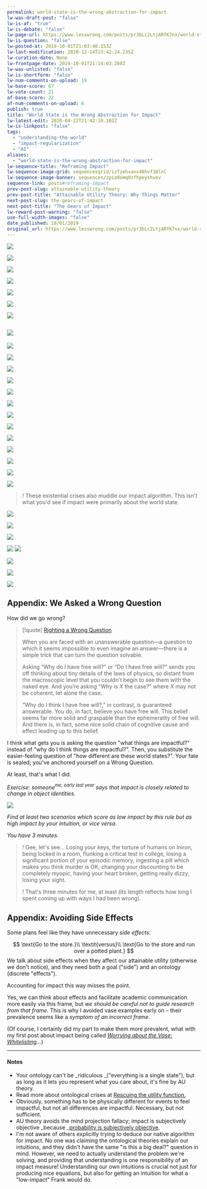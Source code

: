 ```yaml
---
permalink: world-state-is-the-wrong-abstraction-for-impact
lw-was-draft-post: "false"
lw-is-af: "true"
lw-is-debate: "false"
lw-page-url: https://www.lesswrong.com/posts/pr3bLc2LtjARfK7nx/world-state-is-the-wrong-abstraction-for-impact
lw-is-question: "false"
lw-posted-at: 2019-10-01T21:03:40.153Z
lw-last-modification: 2020-12-14T23:42:24.235Z
lw-curation-date: None
lw-frontpage-date: 2019-10-01T21:14:03.280Z
lw-was-unlisted: "false"
lw-is-shortform: "false"
lw-num-comments-on-upload: 19
lw-base-score: 67
lw-vote-count: 21
af-base-score: 22
af-num-comments-on-upload: 6
publish: true
title: "World State is the Wrong Abstraction for Impact"
lw-latest-edit: 2020-04-22T21:42:10.102Z
lw-is-linkpost: "false"
tags: 
  - "understanding-the-world"
  - "impact-regularization"
  - "AI"
aliases: 
  - "world-state-is-the-wrong-abstraction-for-impact"
lw-sequence-title: "Reframing Impact"
lw-sequence-image-grid: sequencesgrid/izfzehxanx48hvf10lnl
lw-sequence-image-banner: sequences/zpia9omq0zfhpeyshvev
sequence-link: posts#reframing-impact
prev-post-slug: attainable-utility-theory
prev-post-title: "Attainable Utility Theory: Why Things Matter"
next-post-slug: the-gears-of-impact
next-post-title: "The Gears of Impact"
lw-reward-post-warning: "false"
use-full-width-images: "false"
date_published: 10/01/2019
original_url: https://www.lesswrong.com/posts/pr3bLc2LtjARfK7nx/world-state-is-the-wrong-abstraction-for-impact
---
```

![](https://i.imgur.com/DNE5EJg.png)

![](https://i.imgur.com/bimkCyz.png)

![](https://i.imgur.com/uC0LySG.png)

![](https://i.imgur.com/64N3tKB.png )

![](https://i.imgur.com/giAuRyY.png)

![](https://i.imgur.com/Cs2jkZr.png)

![](https://i.imgur.com/mrVMkSH.png)

## ![](https://i.imgur.com/T9MnkcK.png)

![](https://i.imgur.com/dmy8BTO.png)

![](https://i.imgur.com/u0CMsnj.png)

![](https://i.imgur.com/UGMcfsy.png )

![](https://i.imgur.com/Jidk86s.png  )

![](https://i.imgur.com/6Ecn3ug.png)

![](https://i.imgur.com/YmknuEn.png)

![](https://i.imgur.com/1rVGIUj.png)

![](https://i.imgur.com/WjTqF2y.png)

![](https://i.imgur.com/LYNGAta.png)

![](https://i.imgur.com/j0pWEA1.png )

![](https://i.imgur.com/BINRNvJ.png)

![](https://i.imgur.com/C6aYsBj.png )

![](https://i.imgur.com/d9q2zBy.png)

>! These existential crises also muddle our impact algorithm. This isn't what you'd see if impact were primarily about the world state.

![](https://i.imgur.com/WjTqF2y.png)

![](https://i.imgur.com/q09LBrl.png)

![](https://i.imgur.com/zVkGE6q.png  )

![](https://i.imgur.com/GEwXYwT.png ) ![](https://i.imgur.com/CPCaLoM.png)

![](https://i.imgur.com/wLogljp.png )

![](https://i.imgur.com/tiKGyYq.png)

![](https://i.imgur.com/ZsAlmei.png)

## Appendix: We Asked a Wrong Question

How did we go wrong?

> [!quote] [Righting a Wrong Question](https://www.readthesequences.com/Righting-A-Wrong-Question)
>
> When you are faced with an unanswerable question—a question to which it seems impossible to even imagine an answer—there is a simple trick that can turn the question solvable.
>
> Asking “Why do I have free will?” or “Do I have free will?” sends you off thinking about tiny details of the laws of physics, so distant from the macroscopic level that you couldn’t begin to see them with the naked eye. And you’re asking “Why is  $X$ the case?” where $X$ may not be coherent, let alone the case.
>
> “Why do I think I have free will?,” in contrast, is guaranteed answerable. You do, in fact, believe you have free will. This belief seems far more solid and graspable than the ephemerality of free will. And there is, in fact, some nice solid chain of cognitive cause and effect leading up to this belief.


I think what gets you is asking the question "what things are impactful?" instead of "why do I think things are impactful?". Then, you substitute the easier-feeling question of "how different are these world states?". Your fate is sealed; you've anchored yourself on a Wrong Question.

At least, that's what I did.

_Exercise: someone_$^{\textit{me, early last year}}$ _says that impact is closely related to change in object identities._

![](https://i.imgur.com/pnztldk.png)

_Find at least two scenarios which score as low impact by this rule but as high impact by your intuition, or vice versa._

_You have 3 minutes._

>! Gee, let's see... Losing your keys, the torture of humans on Iniron, being locked in a room, flunking a critical test in college, losing a significant portion of your episodic memory, ingesting a pill which makes you think murder is OK, changing your discounting to be completely myopic, having your heart broken, getting really dizzy, losing your sight.
>
>! That's three minutes for me, at least (its length reflects how long I spent coming up with ways I had been wrong).

## Appendix: Avoiding Side Effects

Some plans feel like they have unnecessary _side effects_:

$$
\text{Go to the store.}\\
\textit{versus}\\ 
\text{Go to the store and run over a potted plant.}
$$
We talk about side effects when they affect our attainable utility (otherwise we don't notice), and they need both a goal ("side") and an ontology (discrete "effects").

Accounting for impact this way misses the point.

Yes, we can think about effects and facilitate academic communication more easily via this frame, but _we should be careful not to guide research from that frame_. This is why I avoided vase examples early on – their prevalence seems like a _symptom of an incorrect frame_.

(Of course, I certainly did my part to make them more prevalent, what with my first post about impact being called _[Worrying about the Vase: Whitelisting](/whitelisting-impact-measure)..._)

<hr/>


#### Notes

- Your ontology can't be _ridiculous _("everything is a single state"), but as long as it lets you represent what you care about, it's fine by AU theory.
- Read more about ontological crises at [Rescuing the utility function.](https://arbital.com/p/rescue_utility/)
- Obviously, something has to be physically different for events to feel impactful, but not all differences are impactful. Necessary, but not sufficient.
- AU theory avoids the mind projection fallacy; impact is subjectively objective _because _[probability is subjectively objective](https://www.lesswrong.com/posts/XhaKvQyHzeXdNnFKy/probability-is-subjectively-objective).
- I'm not aware of others explicitly trying to deduce our native algorithm for impact. No one was claiming the ontological theories explain our intuitions, and they didn't have the same "is this a big deal?" question in mind. However, we need to actually understand the problem we're solving, and providing that understanding is one responsibility of an impact measure! Understanding our own intuitions is crucial not just for producing nice equations, but also for getting an intuition for what a "low-impact" Frank would do.
